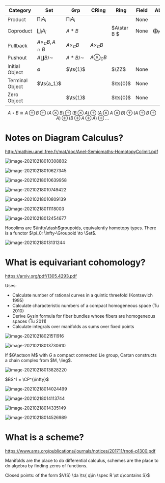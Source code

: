 | Category        | Set                     | Grp             | CRing          | Ring        | Field | Ab                | $\Vect_k$         | R-Mod             | $R\dash$cAlg       | Sch         | Top               | $\Top_*$     |
| --------------- | ----------------------- | --------------- | -------------- | ----------- | ----- | ----------------- | ----------------- | ----------------- | ------------------ | ----------- | ----------------- | ------------ |
| Product         | $\prod_i A_i$           | $\prod_i A_i$   |                |             | None  |                   |                   | $\prod_i A_i$     |                    |             | $\prod_i A_i$     |              |
| Coproduct       | $\coprod_i A_i$         | $A\ast B$       |                | $A\star B $ | None  | $\bigoplus_i A_i$ | $\bigoplus_i A_i$ | $\bigoplus_i A_i$ | $\bigotimes_i A_i$ |             | $\coprod A_i$     | $\vee_i A_i$ |
| Pullback        | $A\times_C B, A \cap B$ | $A\times_C B$   | $A\times_C B$  |             |       |                   |                   | $A\times_C B$     |                    |             |                   |              |
| Pushout         | $A \coprod B/\sim$      | $A \ast B/\sim$ | $A\otimes_C B$ |             |       |                   |                   |                   |                    |             | $A \coprod_{f} B$ |              |
| Initial Object  | $\emptyset$             | $\ts{1}$        |                | $\ZZ$       | None  |                   |                   | $\ts{1}$          |                    | $\spec(0)$  | $\emptyset$       |              |
| Terminal Object | $\ts{a_1}$              |                 |                | $\ts{0}$    | None  |                   |                   |                   |                    | $\spec \ZZ$ | $\pt$             |              |
| Zero Object     |                         | $\ts{1}$        |                | $\ts{0}$    | None  |                   |                   |                   |                    |             |                   |              |

$$
A\star B \cong A \oplus B \oplus (A \otimes B) \oplus (B \otimes A) \oplus (A \otimes A \otimes B) \oplus (A \oplus B \oplus A) \oplus (B \oplus A \oplus A) \oplus ...
$$

# Notes on Diagram Calculus?

http://mathieu.anel.free.fr/mat/doc/Anel-Semiomaths-HomotopyColimit.pdf

![image-20210218010308802](/home/zack/.config/Typora/typora-user-images/image-20210218010308802.png)

![image-20210218010627345](/home/zack/.config/Typora/typora-user-images/image-20210218010627345.png)

![image-20210218010639958](/home/zack/.config/Typora/typora-user-images/image-20210218010639958.png)

![image-20210218010749422](/home/zack/.config/Typora/typora-user-images/image-20210218010749422.png)

![image-20210218010809139](/home/zack/.config/Typora/typora-user-images/image-20210218010809139.png)

![image-20210218011118003](/home/zack/.config/Typora/typora-user-images/image-20210218011118003.png)

![image-20210218012454677](/home/zack/.config/Typora/typora-user-images/image-20210218012454677.png)

Hocolims are $\infty\dash$groupoids, equivalently homotopy types.
There is a functor $\pi_0: \infty-\Groupoid \to \Set$.



![image-20210218013131244](/home/zack/.config/Typora/typora-user-images/image-20210218013131244.png)

# What is equivariant cohomology?

https://arxiv.org/pdf/1305.4293.pdf

Uses:

- Calculate number of rational curves in a quintic threefold (Kontsevich 1995)
- Calculate characteristic numbers of a compact homogeneous space (Tu 2010)
- Derive Gysin formula for fiber bundles whose fibers are homogeneous spaces (Tu 2011)
- Calculate integrals over manifolds as sums over fixed points

![image-20210218021511916](/home/zack/.config/Typora/typora-user-images/image-20210218021511916.png)

![image-20210218013730610](/home/zack/.config/Typora/typora-user-images/image-20210218013730610.png)

If $G\actson M$ with $G$ a compact connected Lie group, Cartan constructs a chain complex from $M, \lieg$.

![image-20210218013828220](/home/zack/.config/Typora/typora-user-images/image-20210218013828220.png)

$BS^1 = \CP^{\infty}$

![image-20210218014024499](/home/zack/.config/Typora/typora-user-images/image-20210218014024499.png)

![image-20210218014113744](/home/zack/.config/Typora/typora-user-images/image-20210218014113744.png)

![image-20210218014335149](/home/zack/.config/Typora/typora-user-images/image-20210218014335149.png)

![image-20210218014526989](/home/zack/.config/Typora/typora-user-images/image-20210218014526989.png)

# What is a scheme?

https://www.ams.org/publications/journals/notices/201711/rnoti-p1300.pdf

Manifolds are the place to do differential calculus, schemes are the place to do algebra by finding zeros of functions.

Closed points: of the form $V(S) \da \ts{ q\in \spec R \st q\contains S}$